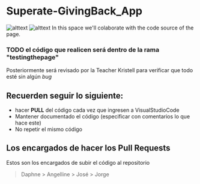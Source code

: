 # Superate-GivingBack_App
![alttext](https://www.superate.org.sv/wp-content/uploads/2018/11/logo_jupa.jpg "Superate Logo")
![alttext](https://github.com/giver-superate/Giver_SuperateGivingBackApp/blob/main/resources/img/giverlogo.png?raw=true)
In this space we'll colaborate with the code source of the page.

### TODO el código que realicen será dentro de la rama "testingthepage"
Posteriormente será revisado por la Teacher Kristell para verificar que todo esté sin algún *bug*

## Recuerden seguir lo siguiente:
- hacer **PULL** del código cada vez que ingresen a VisualStudioCode
- Mantener documentado el código (especificar con comentarios lo que hace este)
- No repetir el mismo código

## Los encargados de hacer los Pull Requests
Estos son los encargados de subir el código al repositorio
> Daphne > Angelline > José > Jorge
